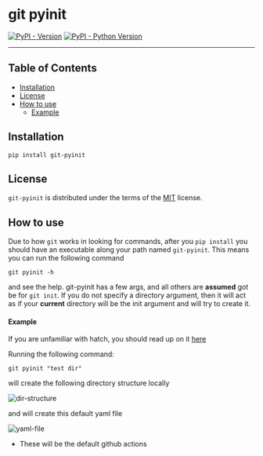 # git pyinit

[![PyPI - Version](https://img.shields.io/pypi/v/git-pyinit.svg)](https://pypi.org/project/git-pyinit)
[![PyPI - Python Version](https://img.shields.io/pypi/pyversions/git-pyinit.svg)](https://pypi.org/project/git-pyinit)

-----

## Table of Contents

- [Installation](#installation)
- [License](#license)
- [How to use](#how-to-use)
    - [Example](#example)

## Installation

```console
pip install git-pyinit
```

## License

`git-pyinit` is distributed under the terms of the [MIT](https://spdx.org/licenses/MIT.html) license.

## How to use

Due to how `git` works in looking for commands, after you `pip install` you should have an executable along your path named `git-pyinit`. This means you can run the following command

```console
git pyinit -h
```

and see the help. git-pyinit has a few args, and all others are __assumed__ got be for `git init`. If you do not specify a directory argument, then it will act as if your __current__ directory will be the init argument and will try to create it.

#### Example

If you are unfamiliar with hatch, you should read up on it [here](https://hatch.pypa.io/latest/)

Running the following command:

```console
git pyinit "test dir"
```

will create the following directory structure locally

![dir-structure](./_images/directory_structure.png)

and will create this default yaml file

![yaml-file](./_images/default_yaml.png)

* These will be the default github actions
